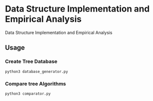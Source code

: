 # Data Structure Implementation and Empirical Analysis
 Data Structure Implementation and Empirical Analysis

## Usage

### Create Tree Database
```
python3 database_generator.py 
```
### Compare tree Algorithms
```
python3 comparator.py
```